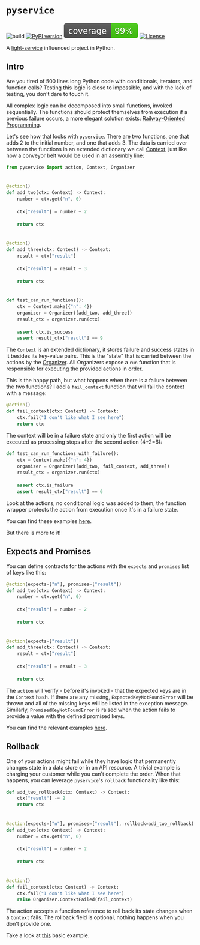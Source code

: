 # `pyservice`

![build](https://github.com/adomokos/pyservice/workflows/Python%20Build/badge.svg)
[![PyPI version](https://badge.fury.io/py/pyservice.svg)](https://badge.fury.io/py/pyservice)
[![Coverage](https://raw.githubusercontent.com/adomokos/pyservice/master/coverage.svg)](https://raw.githubusercontent.com/adomokos/pyservice/master/coverage.svg)
[![License](https://img.shields.io/badge/license-MIT-green.svg)](http://opensource.org/licenses/MIT)

A [light-service](https://github.com/adomokos/light-service) influenced project in Python.

## Intro

Are you tired of 500 lines long Python code with conditionals, iterators, and function calls? Testing this logic is close to impossible, and with the lack of testing, you don't dare to touch it.

All complex logic can be decomposed into small functions, invoked sequentially. The functions should protect themselves from execution if a previous failure occurs, a more elegant solution exists: [Railway-Oriented Programming](https://fsharpforfunandprofit.com/rop/).

Let's see how that looks with `pyservice`. There are two functions, one that adds 2 to the initial number, and one that adds 3. The data is carried over between the functions in an extended dictionary we call [Context](https://github.com/adomokos/pyservice/blob/master/pyservice/context.py), just like how a conveyor belt would be used in an assembly line:

```python
from pyservice import action, Context, Organizer


@action()
def add_two(ctx: Context) -> Context:
    number = ctx.get("n", 0)

    ctx["result"] = number + 2

    return ctx


@action()
def add_three(ctx: Context) -> Context:
    result = ctx["result"]

    ctx["result"] = result + 3

    return ctx


def test_can_run_functions():
    ctx = Context.make({"n": 4})
    organizer = Organizer([add_two, add_three])
    result_ctx = organizer.run(ctx)

    assert ctx.is_success
    assert result_ctx["result"] == 9
```

The `Context` is an extended dictionary, it stores failure and success states in it besides its key-value pairs. This is the "state" that is carried between the actions by the [Organizer](https://github.com/adomokos/pyservice/blob/master/pyservice/organizer.py). All Organizers expose a `run` function that is responsible for executing the provided actions in order.

This is the happy path, but what happens when there is a failure between the two functions? I add a `fail_context` function that will fail the context with a message:

```python
@action()
def fail_context(ctx: Context) -> Context:
    ctx.fail("I don't like what I see here")
    return ctx
```

The context will be in a failure state and only the first action will be executed as processing stops after the second action (4+2=6):

```python
def test_can_run_functions_with_failure():
    ctx = Context.make({"n": 4})
    organizer = Organizer([add_two, fail_context, add_three])
    result_ctx = organizer.run(ctx)

    assert ctx.is_failure
    assert result_ctx["result"] == 6
```

Look at the actions, no conditional logic was added to them, the function wrapper protects the action from execution once it's in a failure state.

You can find these examples [here](https://github.com/adomokos/pyservice/blob/master/test/readme_examples/test_example_1.py).

But there is more to it!


## Expects and Promises

You can define contracts for the actions with the `expects` and `promises` list of keys like this:

```python
@action(expects=["n"], promises=["result"])
def add_two(ctx: Context) -> Context:
    number = ctx.get("n", 0)

    ctx["result"] = number + 2

    return ctx


@action(expects=["result"])
def add_three(ctx: Context) -> Context:
    result = ctx["result"]

    ctx["result"] = result + 3

    return ctx
```

The `action` will verify - before it's invoked - that the expected keys are in the `Context` hash. If there are any missing, `ExpectedKeyNotFoundError` will be thrown and all of the missing keys will be listed in the exception message. Similarly, `PromisedKeyNotFoundError` is raised when the action fails to provide a value with the defined promised keys.

You can find the relevant examples [here](https://github.com/adomokos/pyservice/blob/master/test/readme_examples/test_example_2.py).

## Rollback

One of your actions might fail while they have logic that permanently changes state in a data store or in an API resource. A trivial example is charging your customer while you can't complete the order. When that happens, you can leverage `pyservice`'s  `rollback` functionality like this:

```python
def add_two_rollback(ctx: Context) -> Context:
    ctx["result"] -= 2
    return ctx


@action(expects=["n"], promises=["result"], rollback=add_two_rollback)
def add_two(ctx: Context) -> Context:
    number = ctx.get("n", 0)

    ctx["result"] = number + 2

    return ctx


@action()
def fail_context(ctx: Context) -> Context:
    ctx.fail("I don't like what I see here")
    raise Organizer.ContextFailed(fail_context)
```

The action accepts a function reference to roll back its state changes when a `Context` fails. The rollback field is optional, nothing happens when you don't provide one.

Take a look at [this](https://github.com/adomokos/pyservice/blob/master/test/readme_examples/test_example_3.py) basic example.
